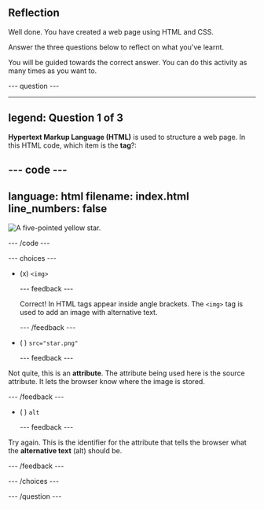 ## Reflection

Well done. You have created a web page using HTML and CSS.

Answer the three questions below to reflect on what you've learnt.

You will be guided towards the correct answer. You can do this activity as many times as you want to.

--- question ---

---
legend: Question 1 of 3
---

**Hypertext Markup Language (HTML)** is used to structure a web page. In this HTML code, which item is the **tag**?:

--- code ---
---
language: html filename: index.html
line_numbers: false
---
<img src="star.png" alt="A five-pointed yellow star." />

--- /code ---


--- choices ---

- (x) `<img>`

  --- feedback ---

  Correct! In HTML tags appear inside angle brackets. The `<img>` tag is used to add an image with alternative text.

  --- /feedback ---

- ( ) `src="star.png"`

  --- feedback ---

Not quite, this is an **attribute**. The attribute being used here is the source attribute. It lets the browser know where the image is stored.

  --- /feedback ---

- ( ) `alt`

  --- feedback ---

Try again. This is the identifier for the attribute that tells the browser what the **alternative text** (alt) should be.

  --- /feedback ---

--- /choices ---

--- /question ---
